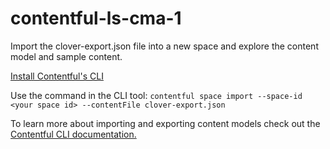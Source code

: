 # contentful-ls-cma-1
Import the clover-export.json file into a new space and explore the content model and sample content.

[Install Contentful's CLI](https://www.contentful.com/developers/docs/tutorials/cli/installation/) 

Use the command in the CLI tool: ```contentful space import --space-id <your space id> --contentFile clover-export.json ```

To learn more about importing and exporting content models check out the [Contentful CLI documentation.](https://www.contentful.com/developers/docs/tutorials/cli/import-and-export/)
